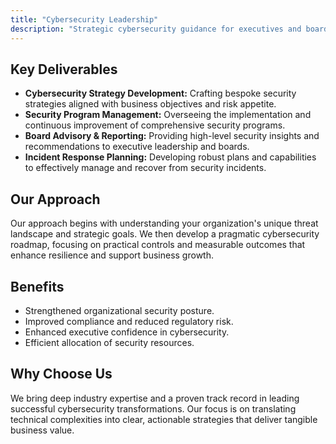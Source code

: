 ```yaml
---
title: "Cybersecurity Leadership"
description: "Strategic cybersecurity guidance for executives and boards."
---
```


## Key Deliverables

*   **Cybersecurity Strategy Development:** Crafting bespoke security strategies aligned with business objectives and risk appetite.
*   **Security Program Management:** Overseeing the implementation and continuous improvement of comprehensive security programs.
*   **Board Advisory & Reporting:** Providing high-level security insights and recommendations to executive leadership and boards.
*   **Incident Response Planning:** Developing robust plans and capabilities to effectively manage and recover from security incidents.

## Our Approach

Our approach begins with understanding your organization's unique threat landscape and strategic goals. We then develop a pragmatic cybersecurity roadmap, focusing on practical controls and measurable outcomes that enhance resilience and support business growth.

## Benefits

*   Strengthened organizational security posture.
*   Improved compliance and reduced regulatory risk.
*   Enhanced executive confidence in cybersecurity.
*   Efficient allocation of security resources.

## Why Choose Us

We bring deep industry expertise and a proven track record in leading successful cybersecurity transformations. Our focus is on translating technical complexities into clear, actionable strategies that deliver tangible business value.